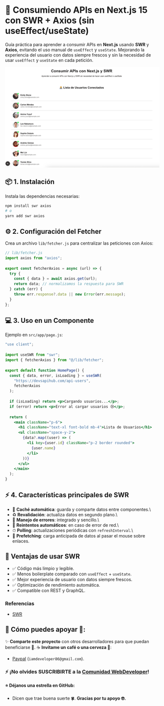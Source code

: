 # 🚀 Consumiendo APIs en Next.js 15 con SWR + Axios (sin useEffect/useState)

Guía práctica para aprender a consumir APIs en **Next.js** usando
**SWR** y **Axios**, evitando el uso manual de `useEffect` y `useState`.
Mejorando la experiencia del usuario con datos siempre frescos y sin la necesidad de usar `useEffect` y `useState` en cada petición.

![Logo](https://raw.githubusercontent.com/urian121/imagenes-proyectos-github/refs/heads/master/consumir-APIs-con-Nextjs-y-SWR.png)

## 📦 1. Instalación

Instala las dependencias necesarias:

``` bash
npm install swr axios
# o
yarn add swr axios
```

## ⚙️ 2. Configuración del Fetcher

Crea un archivo `lib/fetcher.js` para centralizar las peticiones con
Axios:

``` js
// lib/fetcher.js
import axios from "axios";

export const fetcherAxios = async (url) => {
  try {
    const { data } = await axios.get(url);
    return data; // normalizamos la respuesta para SWR
  } catch (err) {
    throw err.response?.data || new Error(err.message);
  }
};
```


## 💻 3. Uso en un Componente

Ejemplo en `src/app/page.js`:

``` jsx
"use client";

import useSWR from "swr";
import { fetcherAxios } from "@/lib/fetcher";

export default function HomePage() {
  const { data, error, isLoading } = useSWR(
    "https://devsapihub.com/api-users",
    fetcherAxios
  );

  if (isLoading) return <p>Cargando usuarios...</p>;
  if (error) return <p>Error al cargar usuarios 😢</p>;

  return (
    <main className="p-6">
      <h1 className="text-xl font-bold mb-4">Lista de Usuarios</h1>
      <ul className="space-y-2">
        {data?.map((user) => (
          <li key={user.id} className="p-2 border rounded">
            {user.name}
          </li>
        ))}
      </ul>
    </main>
  );
}
```

## ⚡ 4. Características principales de SWR

-   🔄 **Caché automática**: guarda y comparte datos entre componentes.\
-   ♻️ **Revalidación**: actualiza datos en segundo plano.\
-   🚨 **Manejo de errores**: integrado y sencillo.\
-   🔁 **Reintentos automáticos**: en caso de error de red.\
-   ⏱ **Polling**: actualizaciones periódicas con `refreshInterval`.\
-   🧩 **Prefetching**: carga anticipada de datos al pasar el mouse
    sobre enlaces.

## 🎯 Ventajas de usar SWR

-   ✅ Código más limpio y legible.
-   ✅ Menos boilerplate comparado con `useEffect` + `useState`.
-   ✅ Mejor experiencia de usuario con datos siempre frescos.
-   ✅ Optimización de rendimiento automática.
-   ✅ Compatible con REST y GraphQL.

### Referencias
- [SWR](https://swr.vercel.app/es-ES)


## 🙌 Cómo puedes apoyar 📢:
✨ **Comparte este proyecto** con otros desarrolladores para que puedan beneficiarse 📢.
☕ **Invítame un café o una cerveza 🍺**:
   - [Paypal](https://www.paypal.me/iamdeveloper86) (`iamdeveloper86@gmail.com`).

### ⚡ ¡No olvides SUSCRIBIRTE a la [Comunidad WebDeveloper](https://www.youtube.com/WebDeveloperUrianViera?sub_confirmation=1)!

#### ⭐ **Déjanos una estrella en GitHub**:
   - Dicen que trae buena suerte 🍀.
**Gracias por tu apoyo 🤓.**